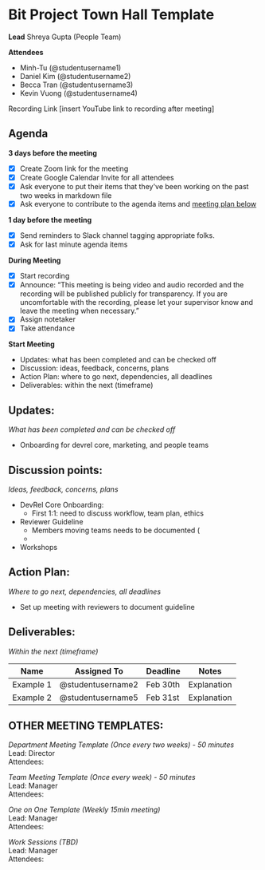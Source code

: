 # Bit Project Town Hall Template
**Lead**
Shreya Gupta (People Team) 

**Attendees**
* Minh-Tu (@studentusername1) 
* Daniel Kim (@studentusername2) 
* Becca Tran (@studentusername3) 
* Kevin Vuong (@studentusername4) 

Recording Link
[insert YouTube link to recording after meeting]

## Agenda
**3 days before the meeting**
- [x] Create Zoom link for the meeting
- [x] Create Google Calendar Invite for all attendees
- [x] Ask everyone to put their items that they've been working on the past two weeks in markdown file
- [x] Ask everyone to contribute to the agenda items and [meeting plan below](https://github.com/shreyagupta98/people/blob/master/meeting_template.md#updates)

**1 day before the meeting**
- [x] Send reminders to Slack channel tagging appropriate folks. 
- [x] Ask for last minute agenda items

**During Meeting**
- [x] Start recording
- [x] Announce:
“This meeting is being video and audio recorded and the recording will be published publicly for transparency. If you are uncomfortable with the recording, please let your supervisor know and leave the meeting when necessary.”
- [x] Assign notetaker
- [x] Take attendance

**Start Meeting**
* Updates: what has been completed and can be checked off
* Discussion: ideas, feedback, concerns, plans
* Action Plan: where to go next, dependencies, all deadlines
* Deliverables: within the next (timeframe)

## Updates:
*What has been completed and can be checked off*
* Onboarding for devrel core, marketing, and people teams

## Discussion points:
*Ideas, feedback, concerns, plans*
* DevRel Core Onboarding:
  - First 1:1: need to discuss workflow, team plan, ethics
* Reviewer Guideline
  - Members moving teams needs to be documented (
  - 
* Workshops

## Action Plan:
*Where to go next, dependencies, all deadlines*
* Set up meeting with reviewers to document guideline

## Deliverables:
*Within the next (timeframe)*


Name  | Assigned To | Deadline | Notes
------|-------------|----------|------
Example 1 | @studentusername2 | Feb 30th | Explanation
Example 2 | @studentusername5| Feb 31st | Explanation


## OTHER MEETING TEMPLATES:
*Department Meeting Template (Once every two weeks)  - 50 minutes*  
Lead: Director  
Attendees: 

*Team Meeting Template (Once every week) - 50 minutes*  
Lead: Manager  
Attendees:

*One on One Template (Weekly 15min meeting)*  
Lead: Manager  
Attendees: 

*Work Sessions (TBD)*  
Lead: Manager  
Attendees: 
